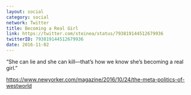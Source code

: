 ```yaml
---
layout: social
category: social
network: Twitter
title: Becoming a Real Girl
link: https://twitter.com/steinea/status/793819144512679936
twitterID: 793819144512679936
date: 2016-11-02
---
```


“She can lie and she can kill—that’s how we know she’s becoming a real girl.”

<https://www.newyorker.com/magazine/2016/10/24/the-meta-politics-of-westworld>
